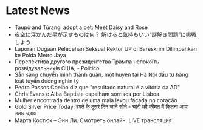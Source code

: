 # Latest News
-  Taupō and Tūrangi adopt a pet: Meet Daisy and Rose
-  夜空に浮かんだ星が示すものは何？ 解けると気持ちいい“謎解き問題”に挑戦しよう
-  Laporan Dugaan Pelecehan Seksual Rektor UP di Bareskrim Dilimpahkan ke Polda Metro Jaya
-  Перспектива другого президентства Трампа непокоїть розвідувальників США, - Politico
-  Sẵn sàng chuyển mình thành quận, một huyện tại Hà Nội đầu tư hàng loạt tuyến đường nghìn tỷ
-  Pedro Passos Coelho diz que "resultado natural é a vitória da AD"
-  Chris Evans e Alba Baptista espalham sorrisos por Lisboa
-  Mulher encontrada dentro de uma mala levou facada no coração
-  Gold Silver Price Today: हफ्ते के दूसरे दिन जाने सोने - चांदी की कीमत में कितना आया उतार चढ़ाव
-  Марта Костюк – Энн Ли. ​Смотреть онлайн. LIVE трансляция
